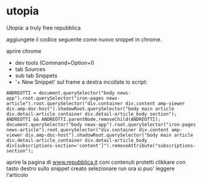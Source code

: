 # utopia
Utopia: a truly free repubblica 

aggiungete il codice seguente come nuovo snippet in chrome.

aprire chrome
 - dev tools (Command+Option+I)
 - tab Sources
 - sub tab Snippets
 - '+ New Snippet'
sul frame a destra incollate lo script:
```
ANDREOTTI = document.querySelector("body news-app").root.querySelector("iron-pages news-article").root.querySelector("div.container div.content amp-viewer div.amp-doc-host").shadowRoot.querySelector("body main article div.detail-article_container div.detail-article_body section");
ANDREOTTI && ANDREOTTI.parentNode.removeChild(ANDREOTTI);
document.querySelector("body news-app").root.querySelector("iron-pages news-article").root.querySelector("div.container div.content amp-viewer div.amp-doc-host").shadowRoot.querySelector("body main article div.detail-article_container div.detail-article_body div[subscriptions-section='content']").removeAttribute("subscriptions-section");
```

aprire la pagina di www.repubblica.it coni contenuti protetti
clikkare con tasto destro sullo snippet creato
selezionare run
ora si puo' leggere l'articolo
